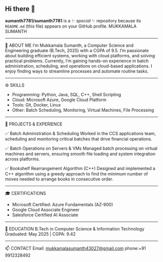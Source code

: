 ## Hi there 👋

**sumanth7781/sumanth7781** is a ✨ _special_ ✨ repository because its `README.md` (this file) appears on your GitHub profile.
MUKKAMALA SUMANTH

--------------------------------------------------------------------------------
👋 ABOUT ME
I’m Mukkamala Sumanth, a Computer Science and Engineering graduate (B.Tech, 2025) with a CGPA of 9.5.
I’m passionate about building efficient systems, working with cloud platforms, and solving practical problems.
Currently, I’m gaining hands-on experience in batch administration, scheduling, and operations on cloud-based applications.
I enjoy finding ways to streamline processes and automate routine tasks.

--------------------------------------------------------------------------------
⚙️ SKILLS
- Programming: Python, Java, SQL, C++, Shell Scripting
- Cloud: Microsoft Azure, Google Cloud Platform
- Tools: Git, Docker, Linux
- Other: Batch Scheduling, Monitoring, Virtual Machines, File Processing

--------------------------------------------------------------------------------
🚀 PROJECTS & EXPERIENCE

✅ Batch Administration & Scheduling
Worked in the CCS applications team, scheduling and monitoring critical batches that drive financial operations.

✅ Batch Operations on Servers & VMs
Managed batch processing on virtual machines and servers, ensuring smooth file loading and system integration across platforms.

✅ Bookshelf Rearrangement Algorithm (C++)
Designed and implemented a C++ algorithm using a greedy approach to find the minimum number of moves needed to arrange books in consecutive order.

--------------------------------------------------------------------------------
🎓 CERTIFICATIONS
- Microsoft Certified: Azure Fundamentals (AZ-900)
- Google Cloud Associate Engineer
- Salesforce Certified AI Associate

--------------------------------------------------------------------------------
📜 EDUCATION
B.Tech in Computer Science & Information Technology
Graduated: May 2025 | CGPA: 9.42

--------------------------------------------------------------------------------
📫 CONTACT
Email: mukkamalasumanth43027@gmail.com
phone:+91 9912328492


